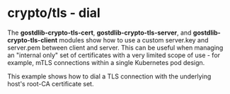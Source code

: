 # crypto/tls - dial

The **gostdlib-crypto-tls-cert**, **gostdlib-crypto-tls-server**, and **gostdlib-crypto-tls-client** modules show how to use a custom server.key and server.pem between client and server. This can be useful when managing an "internal only" set of certificates with a very limited scope of use - for example, mTLS connections within a single Kubernetes pod design.

This example shows how to dial a TLS connection with the underlying host's root-CA certificate set.

